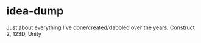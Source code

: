 # idea-dump
Just about everything I've done/created/dabbled over the years.
Construct 2, 123D, Unity
